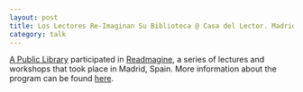 ```yaml
---
layout: post
title: Los Lectores Re-Imaginan Su Biblioteca @ Casa del Lector. Madrid, Spain.
category: talk
---
```


[A Public Library](http://apubliclibrary.org) participated in [Readmagine](http://readmagine.org/), a series of lectures and workshops that took place in Madrid, Spain. More information about the program can be found [here](http://readmagine.org/miercoles-8-de-junio/).
